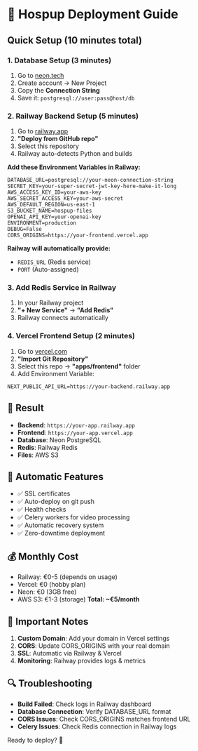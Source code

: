# 🚀 Hospup Deployment Guide

## Quick Setup (10 minutes total)

### 1. Database Setup (3 minutes)
1. Go to [neon.tech](https://neon.tech)
2. Create account → New Project
3. Copy the **Connection String**
4. Save it: `postgresql://user:pass@host/db`

### 2. Railway Backend Setup (5 minutes)
1. Go to [railway.app](https://railway.app)
2. **"Deploy from GitHub repo"**
3. Select this repository
4. Railway auto-detects Python and builds

**Add these Environment Variables in Railway:**
```env
DATABASE_URL=postgresql://your-neon-connection-string
SECRET_KEY=your-super-secret-jwt-key-here-make-it-long
AWS_ACCESS_KEY_ID=your-aws-key
AWS_SECRET_ACCESS_KEY=your-aws-secret
AWS_DEFAULT_REGION=us-east-1
S3_BUCKET_NAME=hospup-files
OPENAI_API_KEY=your-openai-key
ENVIRONMENT=production
DEBUG=False
CORS_ORIGINS=https://your-frontend.vercel.app
```

**Railway will automatically provide:**
- `REDIS_URL` (Redis service)
- `PORT` (Auto-assigned)

### 3. Add Redis Service in Railway
1. In your Railway project
2. **"+ New Service"** → **"Add Redis"**
3. Railway connects automatically

### 4. Vercel Frontend Setup (2 minutes)
1. Go to [vercel.com](https://vercel.com)
2. **"Import Git Repository"**
3. Select this repo → **"apps/frontend"** folder
4. Add Environment Variable:
```env
NEXT_PUBLIC_API_URL=https://your-backend.railway.app
```

## 🎯 Result
- **Backend**: `https://your-app.railway.app`
- **Frontend**: `https://your-app.vercel.app`
- **Database**: Neon PostgreSQL
- **Redis**: Railway Redis
- **Files**: AWS S3

## 🔧 Automatic Features
- ✅ SSL certificates
- ✅ Auto-deploy on git push
- ✅ Health checks
- ✅ Celery workers for video processing
- ✅ Automatic recovery system
- ✅ Zero-downtime deployment

## 💰 Monthly Cost
- Railway: €0-5 (depends on usage)
- Vercel: €0 (hobby plan)
- Neon: €0 (3GB free)
- AWS S3: €1-3 (storage)
**Total: ~€5/month**

## 🚨 Important Notes
1. **Custom Domain**: Add your domain in Vercel settings
2. **CORS**: Update CORS_ORIGINS with your real domain
3. **SSL**: Automatic via Railway & Vercel
4. **Monitoring**: Railway provides logs & metrics

## 🔍 Troubleshooting
- **Build Failed**: Check logs in Railway dashboard
- **Database Connection**: Verify DATABASE_URL format
- **CORS Issues**: Check CORS_ORIGINS matches frontend URL
- **Celery Issues**: Check Redis connection in Railway logs

Ready to deploy? 🚀